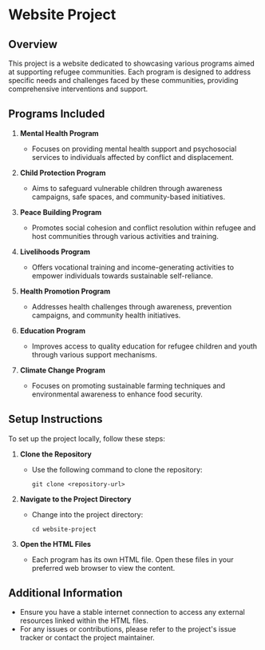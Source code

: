# Website Project

## Overview
This project is a website dedicated to showcasing various programs aimed at supporting refugee communities. Each program is designed to address specific needs and challenges faced by these communities, providing comprehensive interventions and support.

## Programs Included
1. **Mental Health Program**
   - Focuses on providing mental health support and psychosocial services to individuals affected by conflict and displacement.

2. **Child Protection Program**
   - Aims to safeguard vulnerable children through awareness campaigns, safe spaces, and community-based initiatives.

3. **Peace Building Program**
   - Promotes social cohesion and conflict resolution within refugee and host communities through various activities and training.

4. **Livelihoods Program**
   - Offers vocational training and income-generating activities to empower individuals towards sustainable self-reliance.

5. **Health Promotion Program**
   - Addresses health challenges through awareness, prevention campaigns, and community health initiatives.

6. **Education Program**
   - Improves access to quality education for refugee children and youth through various support mechanisms.

7. **Climate Change Program**
   - Focuses on promoting sustainable farming techniques and environmental awareness to enhance food security.

## Setup Instructions
To set up the project locally, follow these steps:

1. **Clone the Repository**
   - Use the following command to clone the repository:
     ```
     git clone <repository-url>
     ```

2. **Navigate to the Project Directory**
   - Change into the project directory:
     ```
     cd website-project
     ```

3. **Open the HTML Files**
   - Each program has its own HTML file. Open these files in your preferred web browser to view the content.

## Additional Information
- Ensure you have a stable internet connection to access any external resources linked within the HTML files.
- For any issues or contributions, please refer to the project's issue tracker or contact the project maintainer.